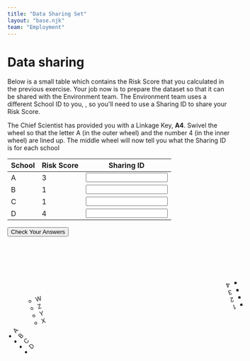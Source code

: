 ```yaml
---
title: "Data Sharing Set"
layout: "base.njk"
team: "Employment"
---
```


# Data sharing

Below is a small table which contains the Risk Score that you calculated in the previous exercise. Your job now is to prepare the dataset so that it can be shared with the Environment team. The Environment team uses a different School ID to you, <span id="name"></span>, so you'll need to use a Sharing ID to share your Risk Score.

The Chief Scientist has provided you with a Linkage Key, **A4**. Swivel the wheel so that the letter A (in the outer wheel) and the number 4 (in the inner wheel) are lined up. The middle wheel will now tell you what the Sharing ID is for each school






<!--


When communication officers return with signed agreement, hand them the Sharing dataset and the linkage key. If one arrives before the other, ask them to wait for a moment while you finish something important. Once both communication officers have arrived:
  <form id="myForm" ><input name="fullName" class="clearinput" type="text" class="b-none" readonly><br>
 </form>-->






<div class="grid grid-md-2 grid-column-gap-2">



<div class="table-overflow pb2 mb2">
<form  method="get" action="/employment/check-data-sharing/">
 <table>
          <thead>
            <tr>
            <th>
                School
              </th>
                <th>
              Risk Score
              </th>
              <th>
               Sharing ID
              </th>
            </tr>
          </thead>
          <tbody>
            <tr>
              <td>A</td>
              <td>3</td>
              <td>
     <input type="" value="" pattern="Z" required oninvalid="setCustomValidity('Sorry that&rsquo;s not right')"  oninput="setCustomValidity('')"  ></td>
            </tr>
            <tr>
              <td>B</td>   <td>1</td>
              <td>
     <input type="" value="" pattern="Y" required oninvalid="setCustomValidity('Sorry that&rsquo;s not right')"  oninput="setCustomValidity('')"  ></td>
            </tr>
            <tr>
              <td>C</td>   <td>1</td>
              <td>
     <input  type="" value="" pattern="X" required oninvalid="setCustomValidity('Sorry that&rsquo;s not right')"  oninput="setCustomValidity('')"  ></td>
            </tr>
            <tr>
              <td>D</td>   <td>4</td>
              <td>
     <input  type="" value="" pattern="W" required oninvalid="setCustomValidity('Sorry that&rsquo;s not right')"  oninput="setCustomValidity('')"  ></td>
            </tr>
          </tbody>
        </table>

<input  class="btn"  type="submit"  value="Check Your Answers" name="Test">
</form>
</div>


<div >
 <ul class="circle-outer   circle-light-blue"  style="transform: rotate(315deg);" >


  <li><div class="text">A</div></li>
    <li><div class="text">B</div></li>
    <li><div class="text">C</div></li>
    <li><div class="text">D</div></li>

 <ul class="circle draggable_wp circle-lighter-blue" id="target" style="transform: rotate(30deg);">
  <li><div class="text">W</div></li>
    <li><div class="text">Z</div></li>
    <li><div class="text">Y</div></li>
    <li><div class="text">X</div></li>
 <ul class="circle-inner" style="transform: rotate(180deg);">
  <li><div class="text">1</div></li>
    <li><div class="text">2</div></li>
    <li><div class="text">3</div></li>
    <li><div class="text">4</div></li>
</ul>
</ul>
</ul>

</div>



</div>

<script src="/js/codewheel.js"></script>

<script>

  // Retrieve
  document.getElementById("name").innerHTML = localStorage.getItem("fullName");

</script>